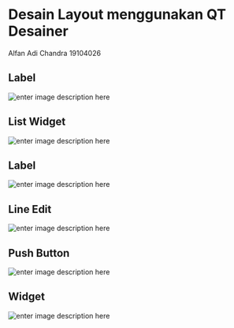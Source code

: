 # Desain Layout menggunakan QT Desainer

Alfan Adi Chandra
19104026

## Label
![enter image description here](https://i.ibb.co/41VJ6ms/image.png)

## List Widget
![enter image description here](https://i.ibb.co/JFLHXvs/image.png)

## Label
![enter image description here](https://i.ibb.co/8cLGXhq/image.png)

## Line Edit
![enter image description here](https://i.ibb.co/ZVp2sGq/image.png)

## Push Button
![enter image description here](https://i.ibb.co/99ddWXG/image.png)

## Widget
![enter image description here](https://i.ibb.co/CnDWy8P/image.png)